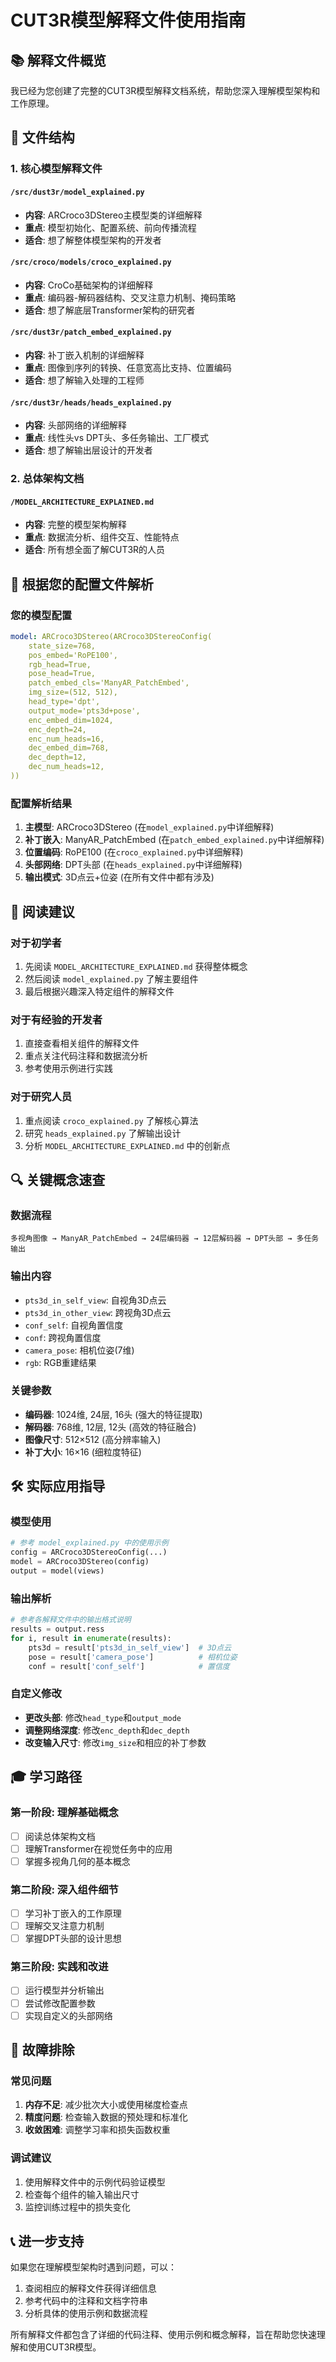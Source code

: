 # CUT3R模型解释文件使用指南

## 📚 解释文件概览

我已经为您创建了完整的CUT3R模型解释文档系统，帮助您深入理解模型架构和工作原理。

## 📁 文件结构

### 1. 核心模型解释文件

#### `/src/dust3r/model_explained.py`
- **内容**: ARCroco3DStereo主模型类的详细解释
- **重点**: 模型初始化、配置系统、前向传播流程
- **适合**: 想了解整体模型架构的开发者

#### `/src/croco/models/croco_explained.py`
- **内容**: CroCo基础架构的详细解释
- **重点**: 编码器-解码器结构、交叉注意力机制、掩码策略
- **适合**: 想了解底层Transformer架构的研究者

#### `/src/dust3r/patch_embed_explained.py`
- **内容**: 补丁嵌入机制的详细解释
- **重点**: 图像到序列的转换、任意宽高比支持、位置编码
- **适合**: 想了解输入处理的工程师

#### `/src/dust3r/heads/heads_explained.py`
- **内容**: 头部网络的详细解释
- **重点**: 线性头vs DPT头、多任务输出、工厂模式
- **适合**: 想了解输出层设计的开发者

### 2. 总体架构文档

#### `/MODEL_ARCHITECTURE_EXPLAINED.md`
- **内容**: 完整的模型架构解释
- **重点**: 数据流分析、组件交互、性能特点
- **适合**: 所有想全面了解CUT3R的人员

## 🎯 根据您的配置文件解析

### 您的模型配置
```yaml
model: ARCroco3DStereo(ARCroco3DStereoConfig(
    state_size=768,
    pos_embed='RoPE100',
    rgb_head=True,
    pose_head=True,
    patch_embed_cls='ManyAR_PatchEmbed',
    img_size=(512, 512),
    head_type='dpt',
    output_mode='pts3d+pose',
    enc_embed_dim=1024,
    enc_depth=24,
    enc_num_heads=16,
    dec_embed_dim=768,
    dec_depth=12,
    dec_num_heads=12,
))
```

### 配置解析结果
1. **主模型**: ARCroco3DStereo (在`model_explained.py`中详细解释)
2. **补丁嵌入**: ManyAR_PatchEmbed (在`patch_embed_explained.py`中详细解释)
3. **位置编码**: RoPE100 (在`croco_explained.py`中详细解释)
4. **头部网络**: DPT头部 (在`heads_explained.py`中详细解释)
5. **输出模式**: 3D点云+位姿 (在所有文件中都有涉及)

## 📖 阅读建议

### 对于初学者
1. 先阅读 `MODEL_ARCHITECTURE_EXPLAINED.md` 获得整体概念
2. 然后阅读 `model_explained.py` 了解主要组件
3. 最后根据兴趣深入特定组件的解释文件

### 对于有经验的开发者
1. 直接查看相关组件的解释文件
2. 重点关注代码注释和数据流分析
3. 参考使用示例进行实践

### 对于研究人员
1. 重点阅读 `croco_explained.py` 了解核心算法
2. 研究 `heads_explained.py` 了解输出设计
3. 分析 `MODEL_ARCHITECTURE_EXPLAINED.md` 中的创新点

## 🔍 关键概念速查

### 数据流程
```
多视角图像 → ManyAR_PatchEmbed → 24层编码器 → 12层解码器 → DPT头部 → 多任务输出
```

### 输出内容
- `pts3d_in_self_view`: 自视角3D点云
- `pts3d_in_other_view`: 跨视角3D点云
- `conf_self`: 自视角置信度
- `conf`: 跨视角置信度
- `camera_pose`: 相机位姿(7维)
- `rgb`: RGB重建结果

### 关键参数
- **编码器**: 1024维, 24层, 16头 (强大的特征提取)
- **解码器**: 768维, 12层, 12头 (高效的特征融合)
- **图像尺寸**: 512×512 (高分辨率输入)
- **补丁大小**: 16×16 (细粒度特征)

## 🛠 实际应用指导

### 模型使用
```python
# 参考 model_explained.py 中的使用示例
config = ARCroco3DStereoConfig(...)
model = ARCroco3DStereo(config)
output = model(views)
```

### 输出解析
```python
# 参考各解释文件中的输出格式说明
results = output.ress
for i, result in enumerate(results):
    pts3d = result['pts3d_in_self_view']  # 3D点云
    pose = result['camera_pose']          # 相机位姿
    conf = result['conf_self']            # 置信度
```

### 自定义修改
- **更改头部**: 修改`head_type`和`output_mode`
- **调整网络深度**: 修改`enc_depth`和`dec_depth`
- **改变输入尺寸**: 修改`img_size`和相应的补丁参数

## 🎓 学习路径

### 第一阶段: 理解基础概念
- [ ] 阅读总体架构文档
- [ ] 理解Transformer在视觉任务中的应用
- [ ] 掌握多视角几何的基本概念

### 第二阶段: 深入组件细节
- [ ] 学习补丁嵌入的工作原理
- [ ] 理解交叉注意力机制
- [ ] 掌握DPT头部的设计思想

### 第三阶段: 实践和改进
- [ ] 运行模型并分析输出
- [ ] 尝试修改配置参数
- [ ] 实现自定义的头部网络

## 🔧 故障排除

### 常见问题
1. **内存不足**: 减少批次大小或使用梯度检查点
2. **精度问题**: 检查输入数据的预处理和标准化
3. **收敛困难**: 调整学习率和损失函数权重

### 调试建议
1. 使用解释文件中的示例代码验证模型
2. 检查每个组件的输入输出尺寸
3. 监控训练过程中的损失变化

## 📞 进一步支持

如果您在理解模型架构时遇到问题，可以：
1. 查阅相应的解释文件获得详细信息
2. 参考代码中的注释和文档字符串
3. 分析具体的使用示例和数据流程

所有解释文件都包含了详细的代码注释、使用示例和概念解释，旨在帮助您快速理解和使用CUT3R模型。

